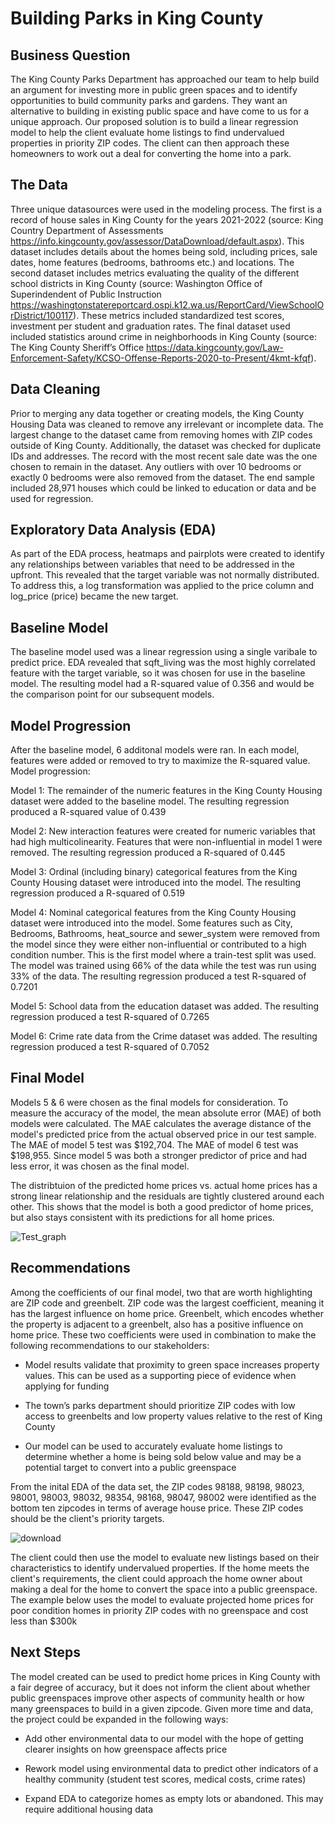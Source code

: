 # Building Parks in King County

## Business Question

The King County Parks Department has approached our team to help build an argument for investing more in public green spaces and to identify opportunities to build community parks and gardens. They want an alternative to building in existing public space and have come to us for a unique approach. Our proposed solution is to build a linear regression model to help the client evaluate home listings to find undervalued properties in priority ZIP codes. The client can then approach these homeowners to work out a deal for converting the home into a park.

## The Data

Three unique datasources were used in the modeling process. The first is a record of house sales in King County for the years 2021-2022 (source: King Country Department of Assessments https://info.kingcounty.gov/assessor/DataDownload/default.aspx). This dataset includes details about the homes being sold, including prices, sale dates, home features (bedrooms, bathrooms etc.) and locations. The second dataset includes metrics evaluating the quality of the different school districts in King County (source: Washington Office of Superindendent of Public Instruction https://washingtonstatereportcard.ospi.k12.wa.us/ReportCard/ViewSchoolOrDistrict/100117). These metrics included standardized test scores, investment per student and graduation rates. The final dataset used included statistics around crime in neighborhoods in King County (source: The King County Sheriff’s Office https://data.kingcounty.gov/Law-Enforcement-Safety/KCSO-Offense-Reports-2020-to-Present/4kmt-kfqf).

## Data Cleaning 

Prior to merging any data together or creating models, the King County Housing Data was cleaned to remove any irrelevant or incomplete data. The largest change to the dataset came from removing homes with ZIP codes outside of King County. Additionally, the dataset was checked for duplicate IDs and addresses. The record with the most recent sale date was the one chosen to remain in the dataset. Any outliers with over 10 bedrooms or exactly 0 bedrooms were also removed from the dataset. The end sample included 28,971 houses which could be linked to education or data and be used for regression. 

## Exploratory Data Analysis (EDA)

As part of the EDA process, heatmaps and pairplots were created to identify any relationships between variables that need to be addressed in the upfront. This revealed that the target variable was not normally distributed. To address this, a log transformation was applied to the price column and log_price (price) became the new target.  




## Baseline Model

The baseline model used was a linear regression using a single varibale to predict price. EDA revealed that sqft_living was the most highly correlated feature with the target variable, so it was chosen for use in the baseline model. The resulting model had a R-squared value of 0.356 and would be the comparison point for our subsequent models.




## Model Progression

After the baseline model, 6 additonal models were ran. In each model, features were added or removed to try to maximize the R-squared value. Model progression:

Model 1: The remainder of the numeric features in the King County Housing dataset were added to the baseline model. The resulting regression produced a R-squared value of 0.439

Model 2: New interaction features were created for numeric variables that had high multicolinearity. Features that were non-influential in model 1 were removed. The resulting regression produced a R-squared of 0.445

Model 3: Ordinal (including binary) categorical features from the King County Housing dataset were introduced into the model. The resulting regression produced a R-squared of 0.519

Model 4: Nominal categorical features from the King County Housing dataset were introduced into the model. Some features such as City, Bedrooms, Bathrooms, heat_source and sewer_system were removed from the model since they were either non-influential or contributed to a high condition number. This is the first model where a train-test split was used. The model was trained using 66% of the data while the test was run using 33% of the data. The resulting regression produced a test R-squared of 0.7201

Model 5: School data from the education dataset was added. The resulting regression produced a test R-squared of 0.7265

Model 6: Crime rate data from the Crime dataset was added. The resulting regression produced a test R-squared of 0.7052


## Final Model

Models 5 & 6 were chosen as the final models for consideration. To measure the accuracy of the model, the mean absolute error (MAE) of both models were calculated. The MAE calculates the average distance of the model's predicted price from the actual observed price in our test sample. The MAE of model 5 test was $192,704. The MAE of model 6 test was $198,955. Since model 5 was both a stronger predictor of price and had less error, it was chosen as the final model. 

The distribtuion of the predicted home prices vs. actual home prices has a strong linear relationship and the residuals are tightly clustered around each other. This shows that the model is both a good predictor of home prices, but also stays consistent with its predictions for all home prices.


![Test_graph](https://user-images.githubusercontent.com/66101132/219791871-be76869f-8db0-436f-b86e-ca5ef5b97c4d.png)



## Recommendations 

Among the coefficients of our final model, two that are worth highlighting are ZIP code and greenbelt. ZIP code was the largest coefficient, meaning it has the largest influence on home price. Greenbelt, which encodes whether the property is adjacent to a greenbelt, also has a positive influence on home price. These two coefficients were used in combination to make the following recommendations to our stakeholders:

* Model results validate that proximity to green space increases property values. This can be used as a supporting piece of evidence when applying for funding

* The town’s parks department should prioritize ZIP codes with low access to greenbelts and low property values relative to the rest of King County

* Our model can be used to accurately evaluate home listings to determine whether a home is being sold below value and may be a potential target to convert into a public greenspace 

From the inital EDA of the data set, the ZIP codes 98188, 98198, 98023, 98001, 98003, 98032, 98354, 98168, 98047, 98002 were identified as the bottom ten zipcodes in terms of average house price. These ZIP codes should be the client's priority targets. 

![download](https://user-images.githubusercontent.com/66101132/219791947-ae7a156b-2c30-468a-a61a-84804ee165d9.png)


The client could then use the model to evaluate new listings based on their characteristics to identify undervalued properties. If the home meets the client's requirements, the client could approach the home owner about making a deal for the home to convert the space into a public greenspace. The example below uses the model to evaluate projected home prices for poor condition homes in priority ZIP codes with no greenspace and cost less than $300k



## Next Steps

The model created can be used to predict home prices in King County with a fair degree of accuracy, but it does not inform the client about whether public greenspaces improve other aspects of community health or how many greenspaces to build in a given zipcode. Given more time and data, the project could be expanded in the following ways:

* Add other environmental data to our model with the hope of getting clearer insights on how greenspace affects price 

* Rework model using environmental data to predict other indicators of a healthy community (student test scores, medical costs, crime rates)

* Expand EDA to categorize homes as empty lots or abandoned. This may require additional housing data











